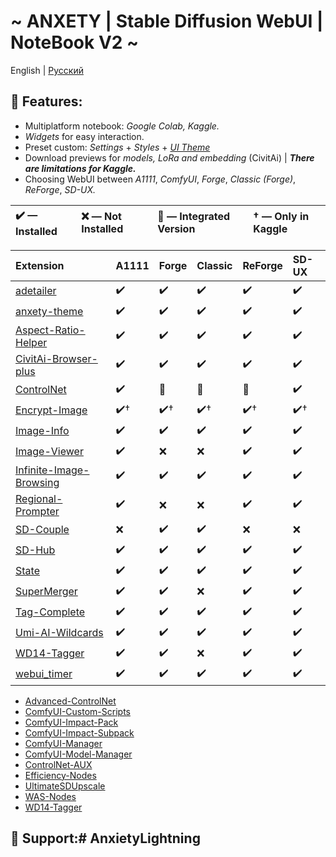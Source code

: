 # **\~ ANXETY | Stable Diffusion WebUI | NoteBook V2 \~**

English | [Русский](http://docs.google.com/README-ru-RU.md)

## **🌟 Features:**

* Multiplatform notebook: *Google Colab, Kaggle.*  
* *Widgets* for easy interaction.  
* Preset custom: *Settings* \+ *Styles* \+ [*UI Theme*](https://github.com/anxety-solo/anxety-theme)  
* Download previews for *models, LoRa and embedding* (CivitAi) | ***There are limitations for Kaggle.***  
* Choosing WebUI between *A1111*, *ComfyUI*, *Forge*, *Classic (Forge)*, *ReForge*, *SD-UX.*

| ✔️ — Installed | ❌ — Not Installed | 🔄 — Integrated Version | † — Only in Kaggle |
| :---- | :---- | :---- | :---- |

| Extension | A1111 | Forge | Classic | ReForge | SD-UX |
| :---- | :---- | :---- | :---- | :---- | :---- |
| [adetailer](https://github.com/Bing-su/adetailer) | ✔️ | ✔️ | ✔️ | ✔️ | ✔️ |
| [anxety-theme](https://github.com/anxety-solo/anxety-theme) | ✔️ | ✔️ | ✔️ | ✔️ | ✔️ |
| [Aspect-Ratio-Helper](https://github.com/thomasasfk/sd-webui-aspect-ratio-helper) | ✔️ | ✔️ | ✔️ | ✔️ | ✔️ |
| [CivitAi-Browser-plus](https://github.com/anxety-solo/sd-civitai-browser-plus) | ✔️ | ✔️ | ✔️ | ✔️ | ✔️ |
| [ControlNet](https://github.com/Mikubill/sd-webui-controlnet) | ✔️ | 🔄 | 🔄 | 🔄 | ✔️ |
| [Encrypt-Image](https://github.com/gutris1/sd-encrypt-image) | ✔️† | ✔️† | ✔️† | ✔️† | ✔️† |
| [Image-Info](https://github.com/gutris1/sd-image-info) | ✔️ | ✔️ | ✔️ | ✔️ | ✔️ |
| [Image-Viewer](https://github.com/gutris1/sd-image-viewer) | ✔️ | ❌ | ❌ | ✔️ | ✔️ |
| [Infinite-Image-Browsing](https://github.com/zanllp/sd-webui-infinite-image-browsing) | ✔️ | ✔️ | ✔️ | ✔️ | ✔️ |
| [Regional-Prompter](https://github.com/hako-mikan/sd-webui-regional-prompter) | ✔️ | ❌ | ❌ | ✔️ | ✔️ |
| [SD-Couple](https://github.com/Haoming02/sd-forge-couple) | ❌ | ✔️ | ✔️ | ❌ | ❌ |
| [SD-Hub](https://github.com/gutris1/sd-hub) | ✔️ | ✔️ | ✔️ | ✔️ | ✔️ |
| [State](https://github.com/ilian6806/stable-diffusion-webui-state) | ✔️ | ✔️ | ✔️ | ✔️ | ✔️ |
| [SuperMerger](https://github.com/hako-mikan/sd-webui-supermerger) | ✔️ | ✔️ | ❌ | ✔️ | ✔️ |
| [Tag-Complete](https://github.com/DominikDoom/a1111-sd-webui-tagcomplete) | ✔️ | ✔️ | ✔️ | ✔️ | ✔️ |
| [Umi-AI-Wildcards](https://github.com/Tsukreya/Umi-AI-Wildcards) | ✔️ | ✔️ | ✔️ | ✔️ | ✔️ |
| [WD14-Tagger](https://github.com/picobyte/stable-diffusion-webui-wd14-tagger) | ✔️ | ✔️ | ❌ | ✔️ | ✔️ |
| [webui\_timer](https://github.com/anxety-solo/webui_timer) | ✔️ | ✔️ | ✔️ | ✔️ | ✔️ |

* [Advanced-ControlNet](https://github.com/Kosinkadink/ComfyUI-Advanced-ControlNet)  
* [ComfyUI-Custom-Scripts](https://github.com/pythongosssss/ComfyUI-Custom-Scripts)  
* [ComfyUI-Impact-Pack](https://github.com/ltdrdata/ComfyUI-Impact-Pack)  
* [ComfyUI-Impact-Subpack](https://github.com/ltdrdata/ComfyUI-Impact-Subpack)  
* [ComfyUI-Manager](https://github.com/ltdrdata/ComfyUI-Manager)  
* [ComfyUI-Model-Manager](https://github.com/hayden-fr/ComfyUI-Model-Manager)  
* [ControlNet-AUX](https://github.com/Fannovel16/comfyui_controlnet_aux)  
* [Efficiency-Nodes](https://github.com/jags111/efficiency-nodes-comfyui)  
* [UltimateSDUpscale](https://github.com/ssitu/ComfyUI_UltimateSDUpscale)  
* [WAS-Nodes](https://github.com/WASasquatch/was-node-suite-comfyui)  
* [WD14-Tagger](https://github.com/pythongosssss/ComfyUI-WD14-Tagger)

## **💙 Support:**#   A n x i e t y L i g h t n i n g  
 
